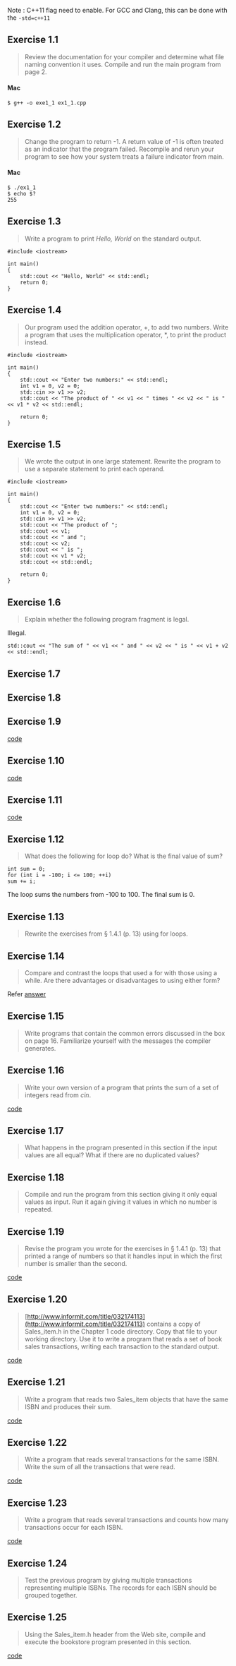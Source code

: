 Note : C++11 flag need to enable. For GCC and Clang, this can be done with the `-std=c++11`


## Exercise 1.1

> Review the documentation for your compiler and determine what file naming convention it uses. Compile and run the main program from page 2.

#### Mac

	$ g++ -o exe1_1 ex1_1.cpp

## Exercise 1.2

> Change the program to return -1. A return value of -1 is often treated as an indicator that the program failed. Recompile and rerun your program to see how your system treats a failure indicator from main.

#### Mac

	$ ./ex1_1
	$ echo $?
	255

## Exercise 1.3

> Write a program to print _Hello, World_ on the standard output.

	#include <iostream>

	int main() 
	{
		std::cout << "Hello, World" << std::endl;
		return 0;
	}

## Exercise 1.4

> Our program used the addition operator, +, to add two numbers. Write a program that uses the multiplication operator, *, to print the product instead.

	#include <iostream>

	int main() 
	{
		std::cout << "Enter two numbers:" << std::endl;
		int v1 = 0, v2 = 0;
		std::cin >> v1 >> v2;
		std::cout << "The product of " << v1 << " times " << v2 << " is " << v1 * v2 << std::endl;
    
    	return 0;
	}

## Exercise 1.5

> We wrote the output in one large statement. Rewrite the program to use a separate statement to print each operand.

	#include <iostream>

	int main() 
	{
	    std::cout << "Enter two numbers:" << std::endl;
	    int v1 = 0, v2 = 0;
	    std::cin >> v1 >> v2;
	    std::cout << "The product of ";
	    std::cout << v1;
	    std::cout << " and "; 
	    std::cout << v2;
	    std::cout << " is ";
	    std::cout << v1 * v2; 
	    std::cout << std::endl;

	    return 0;
	}				
	
## Exercise 1.6

> Explain whether the following program fragment is legal.

Illegal.

	std::cout << "The sum of " << v1 << " and " << v2 << " is " << v1 + v2 << std::endl;
	
## Exercise 1.7

## Exercise 1.8

## Exercise 1.9

[code](ex1_9.cpp)

## Exercise 1.10

[code](ex1_10.cpp)

## Exercise 1.11

[code](ex1_11.cpp)

## Exercise 1.12

> What does the following for loop do? What is the final value of sum?
	
	int sum = 0;
	for (int i = -100; i <= 100; ++i)
	sum += i;

The loop sums the numbers from -100 to 100. The final sum is 0.

## Exercise 1.13

> Rewrite the exercises from § 1.4.1 (p. 13) using for loops.

## Exercise 1.14

> Compare and contrast the loops that used a for with those using a while. Are there advantages or disadvantages to using either form?

Refer [answer](http://stackoverflow.com/questions/2950931/for-vs-while-in-c-programming)


## Exercise 1.15

> Write programs that contain the common errors discussed in the box on page 16. Familiarize yourself with the messages the compiler generates.

## Exercise 1.16

> Write your own version of a program that prints the sum of a set of integers read from _cin_.

[code](ex1_16.cpp)


## Exercise 1.17

> What happens in the program presented in this section if the input values are all equal? What if there are no duplicated values?

## Exercise 1.18

> Compile and run the program from this section giving it only equal values as input. Run it again giving it values in which no number is repeated.

## Exercise 1.19

> Revise the program you wrote for the exercises in § 1.4.1 (p. 13) that printed a range of numbers so that it handles input in which the first number is smaller than the second.

[code](ex1_11.cpp)

## Exercise 1.20

> [http://www.informit.com/title/032174113](http://www.informit.com/title/032174113) contains a copy of Sales_item.h in the Chapter 1 code directory. Copy that file to your working directory. Use it to write a program that reads a set of book sales transactions, writing each transaction to the standard output.

[code](ex1_20.cpp)

## Exercise 1.21

> Write a program that reads two Sales_item objects that have the same ISBN and produces their sum.

[code](ex1_21.cpp)

## Exercise 1.22

> Write a program that reads several transactions for the same ISBN. Write the sum of all the transactions that were read.

[code](ex1_22.cpp)

## Exercise 1.23

> Write a program that reads several transactions and counts how many transactions occur for each ISBN.

[code](ex1_23.cpp)

## Exercise 1.24

> Test the previous program by giving multiple transactions representing multiple ISBNs. The records for each ISBN should be grouped together.

## Exercise 1.25

> Using the Sales_item.h header from the Web site, compile and execute the bookstore program presented in this section.

[code](ex1_22.cpp)